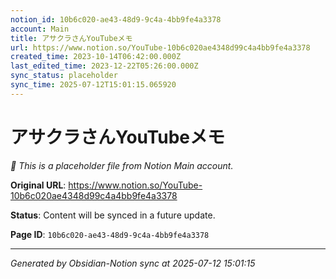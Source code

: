 ```yaml
---
notion_id: 10b6c020-ae43-48d9-9c4a-4bb9fe4a3378
account: Main
title: アサクラさんYouTubeメモ
url: https://www.notion.so/YouTube-10b6c020ae4348d99c4a4bb9fe4a3378
created_time: 2023-10-14T06:42:00.000Z
last_edited_time: 2023-12-22T05:26:00.000Z
sync_status: placeholder
sync_time: 2025-07-12T15:01:15.065920
---
```


# アサクラさんYouTubeメモ

*🔄 This is a placeholder file from Notion Main account.*

**Original URL**: https://www.notion.so/YouTube-10b6c020ae4348d99c4a4bb9fe4a3378

**Status**: Content will be synced in a future update.

**Page ID**: `10b6c020-ae43-48d9-9c4a-4bb9fe4a3378`

---

*Generated by Obsidian-Notion sync at 2025-07-12 15:01:15*
